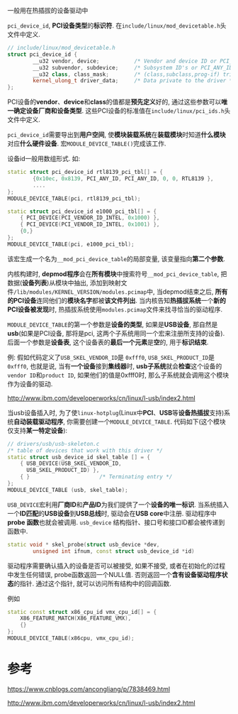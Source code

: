 
一般用在热插拔的设备驱动中

`pci_device_id`, **PCI设备类型**的**标识符**. 在`include/linux/mod_devicetable.h`头文件中定义. 

```cpp
// include/linux/mod_devicetable.h
struct pci_device_id {
        __u32 vendor, device;           /* Vendor and device ID or PCI_ANY_ID*/
        __u32 subvendor, subdevice;     /* Subsystem ID's or PCI_ANY_ID */
        __u32 class, class_mask;        /* (class,subclass,prog-if) triplet */
        kernel_ulong_t driver_data;     /* Data private to the driver */
};
```

PCI设备的**vendor**、**device**和**class**的值都是**预先定义**好的, 通过这些参数可以**唯一确定设备厂商和设备类型**. 这些PCI设备的标准值在`include/linux/pci_ids.h`头文件中定义. 

`pci_device_id`需要导出到**用户空间**, 使**模块装载系统**在**装载模块**时知道**什么模块**对应**什么硬件设备**. 宏`MODULE_DEVICE_TABLE()`完成该工作. 

设备id一般用数组形式. 如: 

```cpp
static struct pci_device_id rtl8139_pci_tbl[] = {
        {0x10ec, 0x8139, PCI_ANY_ID, PCI_ANY_ID, 0, 0, RTL8139 },
        ....
};
MODULE_DEVICE_TABLE(pci, rtl8139_pci_tbl);

static struct pci_device_id e1000_pci_tbl[] = {
    { PCI_DEVICE(PCI_VENDOR_ID_INTEL, 0x1000) },
    { PCI_DEVICE(PCI_VENDOR_ID_INTEL, 0x1001) },
    {0,}
};
MODULE_DEVICE_TABLE(pci, e1000_pci_tbl); 
```

该宏生成一个名为`__mod_pci_device_table`的局部变量, 该变量指向**第二个参数**. 

内核构建时, **depmod程序**会在**所有模块**中搜索符号`__mod_pci_device_table`, 把数据(**设备列表**)从模块中抽出, 添加到映射文件`/lib/modules/KERNEL_VERSION/modules.pcimap`中, 当depmod结束之后, **所有的PCI设备**连同他们的**模块名字**都被**该文件列出**. 当内核告知**热插拔系统**一个**新的PCI设备被发现**时, 热插拔系统使用`modules.pcimap`文件来找寻恰当的驱动程序. 

`MODULE_DEVICE_TABLE`的第一个参数是**设备的类型**, 如果是**USB设备**, 那自然是**usb**(如果是PCI设备, 那将是pci, 这两个子系统用同一个宏来注册所支持的设备). 后面一个参数是**设备表**, 这个设备表的**最后一个元素**是**空**的, 用于**标识结束**. 

例: 假如代码定义了`USB_SKEL_VENDOR_ID`是 `0xfff0`, `USB_SKEL_PRODUCT_ID`是`0xfff0`, 也就是说, 当有**一个设备**接到**集线器**时, **usb子系统**就会**检查**这个设备的 `vendor ID`和`product ID`, 如果他们的值是0xfff0时, 那么子系统就会调用这个模块作为设备的驱动. 

http://www.ibm.com/developerworks/cn/linux/l-usb/index2.html

当usb设备插入时, 为了使`linux-hotplug`(Linux中**PCI**、**USB**等**设备热插拔**支持)系统**自动装载驱动程序**, 你需要创建一个`MODULE_DEVICE_TABLE`. 代码如下(这个模块仅支持**某一特定设备**): 

```cpp
// drivers/usb/usb-skeleton.c
/* table of devices that work with this driver */
static struct usb_device_id skel_table [] = {
    { USB_DEVICE(USB_SKEL_VENDOR_ID,
      USB_SKEL_PRODUCT_ID) },
    { }                      /* Terminating entry */
};
MODULE_DEVICE_TABLE (usb, skel_table);
```

`USB_DEVICE`宏利用**厂商ID**和**产品ID**为我们提供了一个**设备的唯一标识**. 当系统插入一个**ID匹配**的**USB设备**到**USB总线**时, 驱动会在**USB core**中注册. 驱动程序中**probe 函数**也就会被调用. `usb_device` 结构指针、接口号和接口ID都会被传递到函数中. 

```cpp
static void * skel_probe(struct usb_device *dev,
        unsigned int ifnum, const struct usb_device_id *id)
```

驱动程序需要确认插入的设备是否可以被接受, 如果不接受, 或者在初始化的过程中发生任何错误, probe函数返回一个NULL值. 否则返回一个**含有设备驱动程序状态**的指针. 通过这个指针, 就可以访问所有结构中的回调函数. 


例如

```cpp
static const struct x86_cpu_id vmx_cpu_id[] = {
    X86_FEATURE_MATCH(X86_FEATURE_VMX),
    {}
};
MODULE_DEVICE_TABLE(x86cpu, vmx_cpu_id);
```


# 参考

https://www.cnblogs.com/ancongliang/p/7838469.html

http://www.ibm.com/developerworks/cn/linux/l-usb/index2.html